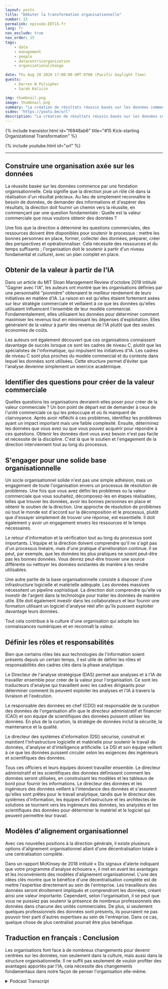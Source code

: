 ```yaml
---
layout: posts
title: "Débuter la transformation organisationnelle"
number: 15
permalink: episode-EDT15-fr
lang: fr
nav_exclude: true
nav_order: 15
tags:
    - data
    - management
    - people
    - datacentricorganization
    - organizationalchange

date: Thu Aug 20 2020 17:00:00 GMT-0700 (Pacific Daylight Time)
guests:
    - Darren W Pulsipher
    - Sarah Kalicin

img: thumbnail.png
image: thumbnail.png
summary: "La création de résultats réussis basés sur les données commence par une solide base organisationnelle. Darren et son invité Sarah Kalicin, chef des scientifiques des données du groupe Data Center d'Intel, discutent des aspects clés de ce changement fondamental."
video: "https://youtu.be/url"
description: "La création de résultats réussis basés sur les données commence par une solide base organisationnelle. Darren et son invité Sarah Kalicin, chef des scientifiques des données du groupe Data Center d'Intel, discutent des aspects clés de ce changement fondamental."
---
```


<div>
{% include transistor.html id="f6948ab6" title="#15 Kick-starting Organizational Transformation" %}

{% include youtube.html id="url" %}
</div>

---

## Construire une organisation axée sur les données

La réussite basée sur les données commence par une fondation organisationnelle. Cela signifie que la direction joue un rôle clé dans la réalisation d'un résultat précieux. Au lieu de simplement reconnaître le besoin de données, de demander des informations et d'espérer des résultats, la direction doit fournir un chemin vers la réussite, en commençant par une question fondamentale : Quelle est la valeur commerciale que nous voulons obtenir des données ?

Une fois que la direction a déterminé les questions commerciales, des ressources doivent être disponibles pour soutenir le processus : mettre les bonnes personnes en place, former, collecter des données, préparer, créer des perspectives et opérationnaliser. Cela nécessite des ressources et du temps suffisants ; l'organisation doit le soutenir à partir d'un niveau fondamental et culturel, avec un plan complet en place.

## Obtenir de la valeur à partir de l'IA

Dans un article du MIT Sloan Management Review d'octobre 2019 intitulé "Gagner avec l'IA", les auteurs ont montré que les organisations définies par une personnalité "pionnière" obtenaient le meilleur rendement de leurs initiatives en matière d'IA. La raison en est qu'elles étaient fortement axées sur leur stratégie commerciale et veillaient à ce que les données qu'elles utilisaient influencent l'ensemble de leur modèle commercial. Fondamentalement, elles utilisaient les données pour déterminer comment maximiser les revenus tout en minimisant les dépenses d'exploitation. Elles généraient de la valeur à partir des revenus de l'IA plutôt que des seules économies de coûts.

Les auteurs ont également découvert que ces organisations connaissent davantage de succès lorsque ce sont les cadres de niveau C, plutôt que les spécialistes de l'informatique, qui impulsent les initiatives d'IA. Les cadres de niveau C sont plus proches du modèle commercial et du contexte dans lequel les données sont utilisées. Cette structure permet d'éviter que l'analyse devienne simplement un exercice académique.

## Identifier des questions pour créer de la valeur commerciale

Quelles questions les organisations devraient-elles poser pour créer de la valeur commerciale ? Un bon point de départ est de demander à ceux de l'unité commerciale ce qui les préoccupe et où ils manquent de clairvoyance. Après avoir réfléchi à ces problèmes, identifiez les problèmes ayant un impact important mais une faible complexité. Ensuite, déterminez les données que vous avez ou que vous pouvez acquérir pour répondre à ces questions. Obtenir les données dont vous avez besoin n'est pas facile et nécessite de la discipline. C'est là que le soutien et l'engagement de la direction interviennent tout au long du processus.

## S'engager pour une solide base organisationnelle

Un socle organisationnel solide n'est pas une simple adhésion, mais un engagement de toute l'organisation envers un processus de résolution de problèmes. Une fois que vous avez défini les problèmes ou la valeur commerciale que vous souhaitez, décomposez-les en étapes réalisables, telles que trouver les données, avoir les bonnes personnes en place et obtenir le soutien de la direction. Une approche de résolution de problèmes où tout le monde est d'accord sur la décomposition et le processus, plutôt que d'essayer simplement de trouver une réponse, est essentielle. Il doit également y avoir un engagement envers les ressources et le temps nécessaires.

Le retour d'information et la vérification tout au long du processus sont importants. L'équipe et la direction doivent comprendre qu'il ne s'agit pas d'un processus linéaire, mais d'une pratique d'amélioration continue. Il se peut, par exemple, que les données les plus pratiques ne soient peut-être pas les bonnes données. Vous devrez peut-être trouver une source différente ou nettoyer les données existantes de manière à les rendre utilisables.

Une autre partie de la base organisationnelle consiste à disposer d'une infrastructure logicielle et matérielle adéquate. Les données massives nécessitent un pipeline sophistiqué. La direction doit comprendre qu'elle va investir de l'argent dans la technologie pour traiter les données de manière utile. Elle doit également investir dans les collaborateurs et leur fournir une formation utilisant un logiciel d'analyse réel afin qu'ils puissent exploiter davantage leurs données.

Tout cela contribue à la culture d'une organisation qui adopte les connaissances numériques et en reconnaît la valeur.

## Définir les rôles et responsabilités

Bien que certains rôles liés aux technologies de l'information soient présents depuis un certain temps, il est utile de définir les rôles et responsabilités des cadres clés dans la phase analytique.

Le Directeur de l'analyse stratégique (DAS) permet aux analyses et à l'IA de travailler ensemble pour créer de la valeur pour l'organisation. Ce sont les traducteurs d'analyse qui travaillent avec les cadres dirigeants pour déterminer comment ils peuvent exploiter les analyses et l'IA à travers la livraison et l'exécution.

Le responsable des données en chef (CDO) est responsable de la curation des données de l'organisation afin que le directeur administratif et financier (CAO) et son équipe de scientifiques des données puissent utiliser les données. En plus de la curation, la stratégie de données inclut la sécurité, la maintenance et la qualité.

Le directeur des systèmes d'information (DSI) sécurise, construit et maintient l'infrastructure logicielle et matérielle pour soutenir le travail de données, d'analyse et d'intelligence artificielle. Le DSI et son équipe veillent à ce que les données puissent circuler selon les exigences des ingénieurs et scientifiques des données.

Tous ces officiers et leurs équipes doivent travailler ensemble. Le directeur administratif et les scientifiques des données définissent comment les données seront utilisées, en construisant les modèles et les tableaux de bord pour fournir les informations. Le directeur des données et les ingénieurs des données veillent à l'intendance des données et s'assurent qu'elles sont prêtes pour le travail analytique, tandis que le directeur des systèmes d'information, les équipes d'infrastructure et les architectes de solutions se tournent vers les ingénieurs des données, les analystes et les scientifiques des données pour déterminer le matériel et le logiciel qui peuvent permettre leur travail.

## Modèles d'alignement organisationnel

Avec ces nouvelles positions à la direction générale, il existe plusieurs options d'alignement organisationnel allant d'une décentralisation totale à une centralisation complète.

Dans un rapport McKinsey de 2018 intitulé « Dix signaux d'alerte indiquant que votre programme d'analyse échouera », il met en avant les avantages et les inconvénients des modèles d'alignement organisationnel. L'une des idées clés montre que le bénéfice d'une décentralisation complète est de mettre l'expertise directement au sein de l'entreprise. Les travailleurs des données seront étroitement impliqués et comprendront les données, créant ainsi une valeur importante. Cependant, selon l'organisation, il se peut que vous ne puissiez pas soutenir la présence de nombreux professionnels des données dans chacune des unités commerciales. De plus, si seulement quelques professionnels des données sont présents, ils pourraient ne pas pouvoir tirer parti d'autres expertises au sein de l'entreprise. Dans ce cas, quelque chose de plus centralisé pourrait être plus bénéfique.

## Traduction en français : Conclusion

Les organisations font face à de nombreux changements pour devenir centrées sur les données, non seulement dans la culture, mais aussi dans la structure organisationnelle. Il ne suffit pas seulement de vouloir profiter des avantages apportés par l'IA, cela nécessite des changements fondamentaux dans notre façon de penser l'organisation elle-même.



<details>
<summary> Podcast Transcript </summary>

<p></p>

</details>
